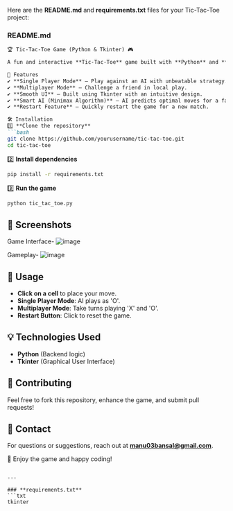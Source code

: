 Here are the **README.md** and **requirements.txt** files for your Tic-Tac-Toe project:  

### **README.md**  
```md
🏆 Tic-Tac-Toe Game (Python & Tkinter) 🎮  

A fun and interactive **Tic-Tac-Toe** game built with **Python** and **Tkinter**, supporting both **Single Player (AI) and Multiplayer** modes. Play against a smart AI using the **Minimax Algorithm** or challenge a friend in a classic 3x3 grid battle!  

🚀 Features  
✔️ **Single Player Mode** – Play against an AI with unbeatable strategy.  
✔️ **Multiplayer Mode** – Challenge a friend in local play.  
✔️ **Smooth UI** – Built using Tkinter with an intuitive design.  
✔️ **Smart AI (Minimax Algorithm)** – AI predicts optimal moves for a fair challenge.  
✔️ **Restart Feature** – Quickly restart the game for a new match.  

🛠 Installation  
1️⃣ **Clone the repository**  
```bash
git clone https://github.com/yourusername/tic-tac-toe.git
cd tic-tac-toe
```
2️⃣ **Install dependencies**  
```bash
pip install -r requirements.txt
```
3️⃣ **Run the game**  
```bash
python tic_tac_toe.py
```

## 📸 Screenshots  
Game Interface- 
![image](https://github.com/user-attachments/assets/1be82363-e7ec-42ea-9966-5696e5d809cc)

Gameplay- 
![image](https://github.com/user-attachments/assets/e71b4354-2f50-4a19-a217-bf3ea6ddf811)


## 📌 Usage  
- **Click on a cell** to place your move.  
- **Single Player Mode**: AI plays as 'O'.  
- **Multiplayer Mode**: Take turns playing 'X' and 'O'.  
- **Restart Button**: Click to reset the game.  

## 💡 Technologies Used  
- **Python** (Backend logic)  
- **Tkinter** (Graphical User Interface)  

## 🎯 Contributing  
Feel free to fork this repository, enhance the game, and submit pull requests!  

## 📩 Contact  
For questions or suggestions, reach out at **manu03bansal@gmail.com**.  

🚀 Enjoy the game and happy coding!  
```

---

### **requirements.txt**  
```txt
tkinter
```
